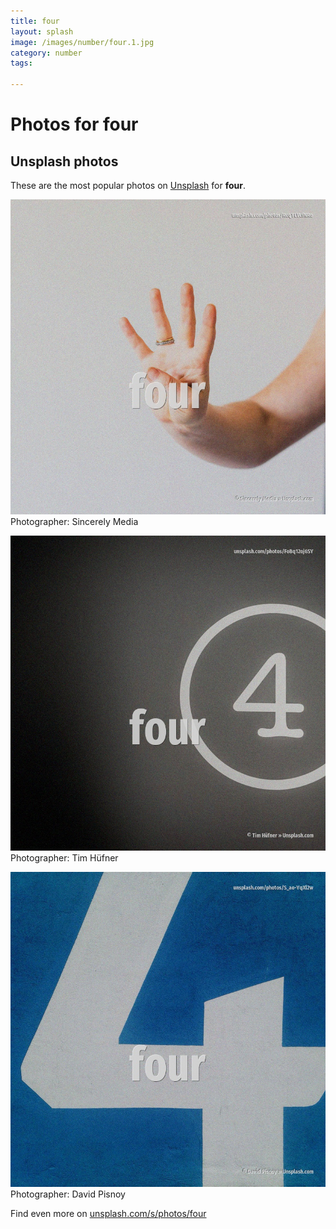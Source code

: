 ```yaml
---
title: four
layout: splash
image: /images/number/four.1.jpg
category: number
tags:

---
```

# Photos for four
 
## Unsplash photos
These are the most popular photos on [Unsplash](https://unsplash.com) for **four**.
 
![four](/images/number/four.1.jpg)
Photographer:  Sincerely Media
 
![four](/images/number/four.2.jpg)
Photographer:  Tim Hüfner
 
![four](/images/number/four.3.jpg)
Photographer:  David Pisnoy
 
Find even more on [unsplash.com/s/photos/four](https://unsplash.com/s/photos/four)
 
